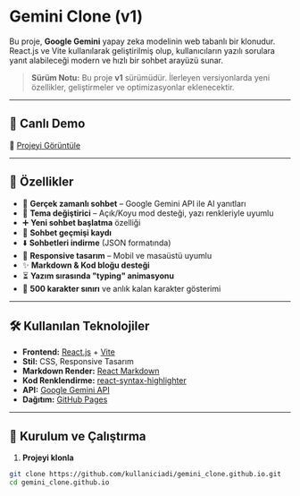 # Gemini Clone (v1)

Bu proje, **Google Gemini** yapay zeka modelinin web tabanlı bir klonudur.  
React.js ve Vite kullanılarak geliştirilmiş olup, kullanıcıların yazılı sorulara yanıt alabileceği modern ve hızlı bir sohbet arayüzü sunar.

> **Sürüm Notu:** Bu proje **v1** sürümüdür. İlerleyen versiyonlarda yeni özellikler, geliştirmeler ve optimizasyonlar eklenecektir.

---

## 🚀 Canlı Demo
🔗 [Projeyi Görüntüle](https://kullaniciadi.github.io/gemini_clone.github.io)

---

## 📌 Özellikler
- 💬 **Gerçek zamanlı sohbet** – Google Gemini API ile AI yanıtları
- 🎨 **Tema değiştirici** – Açık/Koyu mod desteği, yazı renkleriyle uyumlu
- ➕ **Yeni sohbet başlatma** özelliği
- 📜 **Sohbet geçmişi kaydı**
- ⬇️ **Sohbetleri indirme** (JSON formatında)
- 🔄 **Responsive tasarım** – Mobil ve masaüstü uyumlu
- ✨ **Markdown & Kod bloğu desteği**
- ⏳ **Yazım sırasında "typing" animasyonu**
- 📝 **500 karakter sınırı** ve anlık kalan karakter gösterimi

---

## 🛠️ Kullanılan Teknolojiler
- **Frontend:** [React.js](https://react.dev/) + [Vite](https://vitejs.dev/)
- **Stil:** CSS, Responsive Tasarım
- **Markdown Render:** [React Markdown](https://github.com/remarkjs/react-markdown)
- **Kod Renklendirme:** [react-syntax-highlighter](https://github.com/react-syntax-highlighter/react-syntax-highlighter)
- **API:** [Google Gemini API](https://ai.google.dev/)
- **Dağıtım:** [GitHub Pages](https://pages.github.com/)

---

## 📂 Kurulum ve Çalıştırma

1. **Projeyi klonla**
```bash
git clone https://github.com/kullaniciadi/gemini_clone.github.io.git
cd gemini_clone.github.io
